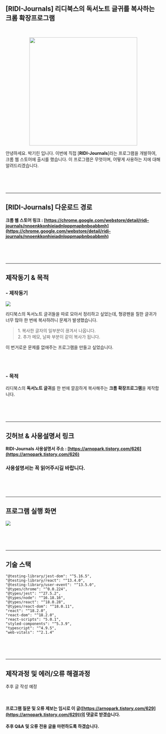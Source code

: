 ## \[RIDI-Journals\] 리디북스의 독서노트 글귀를 복사하는 크롬 확장프로그램

<br/>

<p align='center' >
<img src="https://blog.kakaocdn.net/dn/bQkvGO/btr60v1ml13/sdjitxhe3UhKQmQQKkaDp0/img.png" width="350" height="350"/>
</p>


안녕하세요. 박기린 입니다.
이번에 직접 [**RIDI-Journals**]라는 프로그램을 개발하여, 크롬 웹 스토어에 출시를 했습니다.
이 프로그램은 무엇이며, 어떻게 사용하는 지에 대해 알려드리겠습니다.

<br/>
<br/>
<br/>

---

## **\[RIDI-Journals\] 다운로드 경로**

**크롬 웹 스토어 링크 : [https://chrome.google.com/webstore/detail/ridi-journals/nnoenkkonhieiadnloppmapbnboabbmh](https://chrome.google.com/webstore/detail/ridi-journals/nnoenkkonhieiadnloppmapbnboabbmh)**

<br/>
<br/>
<br/>

---

## **제작동기 & 목적**

### **\- 제작동기**

![](https://blog.kakaocdn.net/dn/bdyZb3/btr6ZzJHSxM/4xNYfvc9eXUxtNlafIKeGK/img.png)

리디북스의 독서노트 글귀들을 따로 모아서 정리하고 싶었는데, 형광펜을 칠한 글귀가 너무 많아 한 번에 복사하려니 문제가 발생했습니다.

> 1\. 복사한 글자의 일부분이 끊겨서 나옵니다.  
> 2\. 추가 메모, 날짜 부분이 같이 복사가 됩니다.

이 번거로운 문제를 없애주는 프로그램을 만들고 싶었습니다.

<br/>
<br/>


### **\- 목적**

리디북스의 **독서노트 글귀**를 한 번에 깔끔하게 복사해주는 **크롬 확장프로그램**을 제작합니다.

<br/>
<br/>
<br/>

---

## **깃허브 & 사용설명서 링크**

**RIDI-Journals 사용설명서 주소 : [https://arnopark.tistory.com/626](https://arnopark.tistory.com/626)**

### **사용설명서는 꼭 읽어주시길 바랍니다.**


<br/>
<br/>
<br/>

---

## **프로그램 실행 화면**

![](https://blog.kakaocdn.net/dn/bnrPkA/btr61mJmXVP/Wb90XSHHe5v4GQ9ugR9bt0/img.png)



<br/>
<br/>
<br/>

---

## **기술 스택**
```
"@testing-library/jest-dom": "^5.16.5",
"@testing-library/react": "^13.4.0",
"@testing-library/user-event": "^13.5.0",
"@types/chrome": "^0.0.224",
"@types/jest": "^27.5.2",
"@types/node": "^16.18.16",
"@types/react": "^18.0.28",
"@types/react-dom": "^18.0.11",
"react": "^18.2.0",
"react-dom": "^18.2.0",
"react-scripts": "5.0.1",
"styled-components": "^5.3.9",
"typescript": "^4.9.5",
"web-vitals": "^2.1.4"
```

<br/>
<br/>
<br/>

---

## **제작과정 및 에러/오류 해결과정**

추후 글 작성 예정

<br/>

#### **프로그램 질문 및 오류 제보는 임시로 이 글([https://arnopark.tistory.com/629](https://arnopark.tistory.com/629))의 댓글로 받겠습니다.**

**추후 Q&A 및 오류 전용 글을 마련하도록 하겠습니다.**
